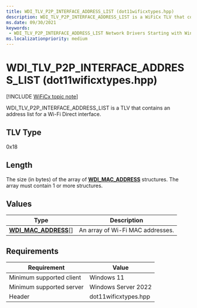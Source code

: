 ```yaml
---
title: WDI_TLV_P2P_INTERFACE_ADDRESS_LIST (dot11wificxtypes.hpp)
description: WDI_TLV_P2P_INTERFACE_ADDRESS_LIST is a WiFiCx TLV that contains an address list for a Wi-Fi Direct interface.
ms.date: 09/30/2021
keywords:
 - WDI_TLV_P2P_INTERFACE_ADDRESS_LIST Network Drivers Starting with Windows Vista
ms.localizationpriority: medium
---
```


# WDI\_TLV\_P2P\_INTERFACE\_ADDRESS\_LIST (dot11wificxtypes.hpp)

[!INCLUDE [WiFiCx topic note](../includes/wificx-version-warning.md)]


WDI\_TLV\_P2P\_INTERFACE\_ADDRESS\_LIST is a TLV that contains an address list for a Wi-Fi Direct interface.

## TLV Type


0x18

## Length


The size (in bytes) of the array of [**WDI\_MAC\_ADDRESS**](/windows-hardware/drivers/ddi/dot11wificxintf/ns-dot11wificxintf-wdi_mac_address) structures. The array must contain 1 or more structures.

## Values


| Type                                                  | Description                      |
|-------------------------------------------------------|----------------------------------|
| [**WDI\_MAC\_ADDRESS**](/windows-hardware/drivers/ddi/dot11wificxintf/ns-dot11wificxintf-wdi_mac_address)\[\] | An array of Wi-Fi MAC addresses. |

 

## Requirements

|Requirement|Value|
|--- |--- |
|Minimum supported client|Windows 11|
|Minimum supported server|Windows Server 2022|
|Header|dot11wificxtypes.hpp|

 

